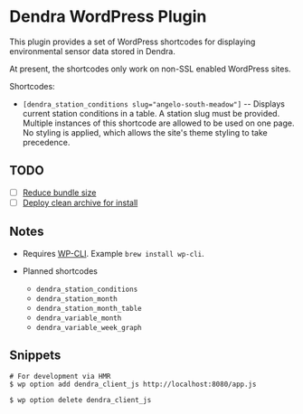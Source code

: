 # Dendra WordPress Plugin

This plugin provides a set of WordPress shortcodes for displaying environmental sensor data stored in Dendra.

At present, the shortcodes only work on non-SSL enabled WordPress sites.

Shortcodes:

*   `[dendra_station_conditions slug="angelo-south-meadow"]` -- Displays current station conditions in a table. A station slug must be provided. Multiple instances of this shortcode are allowed to be used on one page. No styling is applied, which allows the site's theme styling to take precedence.

## TODO

- [ ] [Reduce bundle size](https://github.com/rjm0017/external-bundle-issue/blob/master/vue.config.js)
- [ ] [Deploy clean archive for install](https://jonbellah.com/articles/recursively-remove-ds-store/)

## Notes

* Requires [WP-CLI](https://make.wordpress.org/cli/handbook/installing/). Example `brew install wp-cli`.

* Planned shortcodes

  * `dendra_station_conditions`
  * `dendra_station_month`
  * `dendra_station_month_table`
  * `dendra_variable_month`
  * `dendra_variable_week_graph`

## Snippets

```
# For development via HMR
$ wp option add dendra_client_js http://localhost:8080/app.js

$ wp option delete dendra_client_js
```
